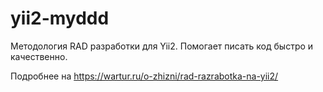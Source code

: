 # yii2-myddd
Методология RAD разработки для Yii2.
Помогает писать код быстро и качественно.

Подробнее на https://wartur.ru/o-zhizni/rad-razrabotka-na-yii2/
